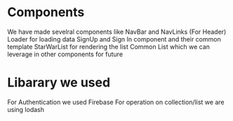 # Components
We have made sevelral components like
    NavBar and NavLinks (For Header)
    Loader for loading data
    SignUp and Sign In component and their common template
    StarWarList for rendering the list
    Common List which we can leverage in other components for future
# Libarary we used
For Authentication we used Firebase
For operation on collection/list we are using lodash